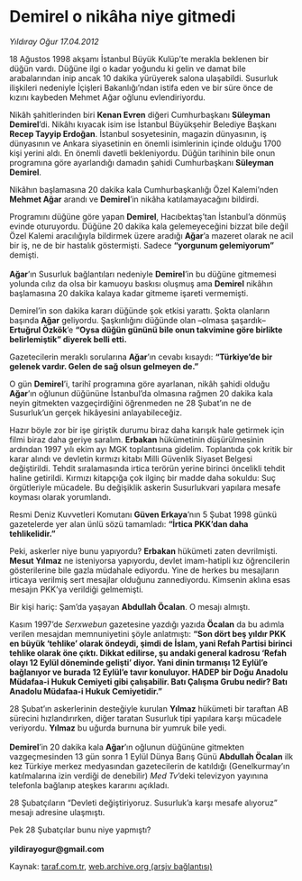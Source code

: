 # Demirel o nikâha niye gitmedi

*Yıldıray Oğur 17.04.2012*

<div class="yazi"><p>18 Ağustos 1998 akşamı İstanbul Büyük Kulüp’te merakla beklenen bir düğün vardı. Düğüne ilgi o kadar yoğundu ki gelin ve damat bile arabalarından inip ancak 10 dakika yürüyerek salona ulaşabildi. Susurluk ilişkileri nedeniyle İçişleri Bakanlığı’ndan istifa eden ve bir süre önce de kızını kaybeden Mehmet Ağar oğlunu evlendiriyordu. </p>
<p>Nikâh şahitlerinden biri <b>Kenan Evren</b> diğeri Cumhurbaşkanı <b>Süleyman Demirel</b>’di. Nikâhı kıyacak isim ise İstanbul Büyükşehir Belediye Başkanı <b>Recep Tayyip Erdoğan</b>. İstanbul sosyetesinin, magazin dünyasının, iş dünyasının ve Ankara siyasetinin en önemli isimlerinin içinde olduğu 1700 kişi yerini aldı. En önemli davetli bekleniyordu. Düğün tarihinin bile onun programına göre ayarlandığı damadın şahidi Cumhurbaşkanı <b>Süleyman Demirel</b>.</p>
<p>Nikâhın başlamasına 20 dakika kala Cumhurbaşkanlığı Özel Kalemi’nden <b>Mehmet Ağar</b> arandı ve <b>Demirel</b>’in nikâha katılamayacağını bildirdi.</p>
<p>Programını düğüne göre yapan <b>Demirel</b>, Hacıbektaş’tan İstanbul’a dönmüş evinde oturuyordu. Düğüne 20 dakika kala gelemeyeceğini bizzat bile değil Özel Kalemi aracılığıyla bildirmek üzere aradığı <b>Ağar</b>’a mazeret olarak ne acil bir iş, ne de bir hastalık göstermişti. Sadece <b>“yorgunum gelemiyorum”</b> demişti.<br/><br/><b>Ağar</b>’ın Susurluk bağlantıları nedeniyle <b>Demirel</b>’in bu düğüne gitmemesi yolunda cılız da olsa bir kamuoyu baskısı oluşmuş ama <b>Demirel</b> nikâhın başlamasına 20 dakika kalaya kadar gitmeme işareti vermemişti.</p>
<p>Demirel’in son dakika kararı düğünde şok etkisi yarattı. Şokta olanların başında <b>Ağar</b> geliyordu. Şaşkınlığını düğünde olan –olmasa şaşardık– <b>Ertuğrul Özkök</b>’e <b>“Oysa düğün gününü bile onun takvimine göre birlikte belirlemiştik” diyerek belli etti.</b></p>
<p>Gazetecilerin meraklı sorularına <b>Ağar</b>’ın cevabı kısaydı: <b>“Türkiye’de bir gelenek vardır. Gelen de sağ olsun gelmeyen de.”</b></p>
<p>O gün <b>Demirel</b>’i, tarihî programına göre ayarlanan, nikâh şahidi olduğu <b>Ağar</b>’ın oğlunun düğününe İstanbul’da olmasına rağmen 20 dakika kala neyin gitmekten vazgeçirdiğini öğrenmeden ne 28 Şubat’ın ne de Susurluk’un gerçek hikâyesini anlayabileceğiz.</p>
<p>Hazır böyle zor bir işe giriştik durumu biraz daha karışık hale getirmek için filmi biraz daha geriye saralım. <b>Erbakan</b> hükümetinin düşürülmesinin ardından 1997 yılı ekim ayı MGK toplantısına gidelim. Toplantıda çok kritik bir karar alındı ve devletin kırmızı kitabı Milli Güvenlik Siyaset Belgesi değiştirildi. Tehdit sıralamasında irtica terörün yerine birinci öncelikli tehdit haline getirildi. Kırmızı kitapçığa çok ilginç bir madde daha sokuldu: Suç örgütleriyle mücadele. Bu değişiklik askerin Susurlukvari yapılara mesafe koyması olarak yorumlandı. </p>
<p>Resmi Deniz Kuvvetleri Komutanı <b>Güven Erkaya</b>’nın 5 Şubat 1998 günkü gazetelerde yer alan ünlü sözü tamamladı: <b>“İrtica PKK’dan daha tehlikelidir.”</b></p>
<p>Peki, askerler niye bunu yapıyordu? <b>Erbakan</b> hükümeti zaten devrilmişti. <b>Mesut Yılmaz</b> ne isteniyorsa yapıyordu, devlet imam-hatipli kız öğrencilerin gösterilerine bile gazla müdahale ediyordu. Yine de herkes bu mesajların irticaya verilmiş sert mesajlar olduğunu zannediyordu. Kimsenin aklına esas mesajın PKK’ya verildiği gelmemişti.</p>
<p>Bir kişi hariç: Şam’da yaşayan <b>Abdullah Öcalan</b>. O mesajı almıştı.</p>
<p>Kasım 1997’de <i>Serxwebun</i> gazetesine yazdığı yazıda <b>Öcalan</b> da bu adımla verilen mesajdan memnuniyetini şöyle anlatmıştı: <b>“Son dört beş yıldır PKK en büyük ‘tehlike’ olarak öndeydi, şimdi de İslam, yani Refah Partisi birinci tehlike olarak öne çıktı. Dikkat edilirse, şu andaki general kadrosu ‘Refah olayı 12 Eylül döneminde gelişti’ diyor. Yani dinin tırmanışı 12 Eylül’e bağlanıyor ve burada 12 Eylül’e tavır konuluyor. HADEP bir Doğu Anadolu Müdafaa-i Hukuk Cemiyeti gibi çalışabilir. Batı Çalışma Grubu nedir? Batı Anadolu Müdafaa-i Hukuk Cemiyetidir.”</b></p>
<p>28 Şubat’ın askerlerinin desteğiyle kurulan <b>Yılmaz</b> hükümeti bir taraftan AB sürecini hızlandırırken, diğer taratan Susurluk tipi yapılara karşı mücadele veriyordu. <b>Yılmaz</b> bu uğurda burnuna bir yumruk bile yedi.<br/><br/><b>Demirel</b>’in 20 dakika kala <b>Ağar</b>’ın oğlunun düğününe gitmekten vazgeçmesinden 13 gün sonra 1 Eylül Dünya Barış Günü <b>Abdullah Öcalan</b> ilk kez Türkiye merkez medyasından gazetecilerin de katıldığı (Genelkurmay’ın katılmalarına izin verdiği de denebilir) <i>Med Tv</i>’deki televizyon yayınına telefonla bağlanıp ateşkes kararını açıkladı. </p>
<p>28 Şubatçıların “Devleti değiştiriyoruz. Susurluk’a karşı mesafe alıyoruz” mesajı adresine ulaşmıştı.</p>
<p>Pek 28 Şubatçılar bunu niye yapmıştı?<br/><br/><b>yildirayogur@gmail.com</b></p>
</div>

Kaynak: [taraf.com.tr](http://www.taraf.com.tr/yildiray-ogur/makale-demirel-o-nikaha-niye-gitmedi.htm), [web.archive.org (arşiv bağlantısı)](http://web.archive.org/web/20130709155058/http://www.taraf.com.tr/yildiray-ogur/makale-demirel-o-nikaha-niye-gitmedi.htm)
